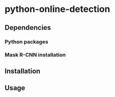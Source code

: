 # python-online-detection

## Dependencies
### Python packages
### Mask R-CNN installation

## Installation

## Usage
